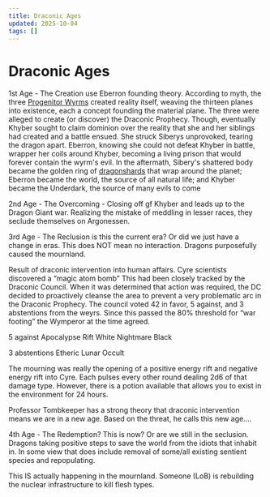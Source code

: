 ```yaml
---
title: Draconic Ages
updated: 2025-10-04
tags: []
---
```


# Draconic Ages



1st Age - The Creation
	use Eberron founding theory.
According to myth, the three <u>[Progenitor Wyrms](https://eberron.fandom.com/wiki/Progenitor_Dragons)</u> created reality itself, weaving the thirteen planes into existence, each a concept founding the material plane. The three were alleged to create (or discover) the Draconic Prophecy. Though, eventually Khyber sought to claim dominion over the reality that she and her siblings had created and a battle ensued. She struck Siberys unprovoked, tearing the dragon apart. Eberron, knowing she could not defeat Khyber in battle, wrapper her coils around Khyber, becoming a living prison that would forever contain the wyrm's evil.
In the aftermath, Sibery's shattered body became the golden ring of <u>[dragonshards](https://eberron.fandom.com/wiki/Dragonshard)</u> that wrap around the planet; Eberron became the world, the source of all natural life; and Khyber became the Underdark, the source of many evils to come

2nd Age - The Overcoming -
	Closing off gf Khyber and leads up to the Dragon Giant war. Realizing the mistake of meddling in lesser races, they seclude themselves on Argonessen.

3rd Age - The Reclusion
	is this the current era? Or did we just have a change in eras. This does NOT mean no interaction. Dragons purposefully caused the mournland.

Result of draconic intervention into human affairs. Cyre scientists discovered a “magic atom bomb” This had been closely tracked by the Draconic Council. When it was determined that action was required, the DC decided to proactively cleanse the area to prevent a very problematic arc in the Draconic Prophecy. The council voted 42 in favor, 5 against, and 3 abstentions from the weyrs. Since this passed the 80% threshold for “war footing” the Wymperor at the time agreed.

5 against
Apocalypse
Rift
White
Nightmare
Black


3 abstentions
Etheric
Lunar
Occult

The mourning was really the opening of a positive energy rift and negative energy rift into Cyre. Each pulses every other round dealing 2d6 of that damage type. However, there  is a potion available that allows you to exist in the environment for 24 hours.


Professor Tombkeeper has a strong theory that draconic intervention means we are in a new age. Based on the threat, he calls this new age….

4th Age - The Redemption? This is now? Or are we still in the seclusion.
	Dragons taking positive steps to save the world from the idiots that inhabit in. In some view that does include removal of some/all existing sentient species and repopulating.

This IS actually happening in the mournland. Someone (LoB) is rebuilding the nuclear infrastructure to kill flesh types.

